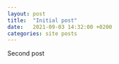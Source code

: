 ```yaml
---
layout: post
title:  "Initial post"
date:   2021-09-03 14:32:00 +0200
categories: site posts
---
```


Second post